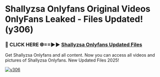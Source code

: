 # Shallyzsa Onlyfans Original Videos 0nlyFans Leaked - Files Updated! (y306)

<h3>🔴 CLICK HERE 🌐==►► <a href="https://tinyurl.com/ehrbuxhb" rel="nofollow">Shallyzsa Onlyfans Updated Files</a></h3>

Get Shallyzsa Onlyfans and all content. Now you can access all videos and pictures of Shallyzsa Onlyfans. New Updated Files 2025!

[![y306](https://i.imgur.com/lVYEuWS.gif)](https://tinyurl.com/ehrbuxhb)
